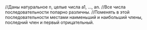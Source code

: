  //Даны натуральное n, целые числа a1, …, an.
        //Все числа последовательности попарно различны.
        //Поменять в этой последовательности местами наименьший и наибольший члены, последний член и первый отрицательный.
